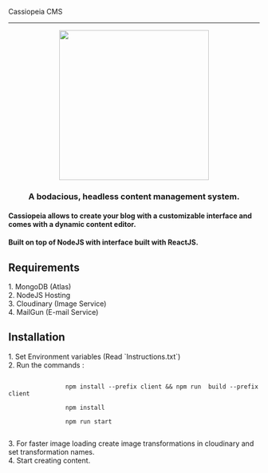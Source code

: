Cassiopeia CMS

<hr/>

<p align="center"><img width=300 src="https://res.cloudinary.com/azizcloud/image/upload/v1583339533/ltfzwfalcfyxre6ctyxt.png" /></p>

<h3 align="center"> A bodacious, headless content management system. </h3>

<h4> Cassiopeia allows to create your blog with a customizable interface and comes with a dynamic content editor. </h4>

<h4>Built on top of NodeJS with interface built with ReactJS.</h4>



<h2> Requirements </h2>
<p>
    1. MongoDB (Atlas) <br/>
    2. NodeJS Hosting  <br/>
    3. Cloudinary (Image Service)  <br/>
    4. MailGun (E-mail Service) 
</p>


<h2> Installation </h2>
<p>
    1. Set Environment variables (Read `Instructions.txt`)   <br/>
    2. Run the commands : </p>
            <code>
                npm install --prefix client && npm run  build --prefix client <br/>
                npm install <br/>
                npm run start <br/>
            </code> <br/>
     3. For faster image loading create image transformations in cloudinary and set transformation names.
    <br/> 4. Start creating content. </p>
